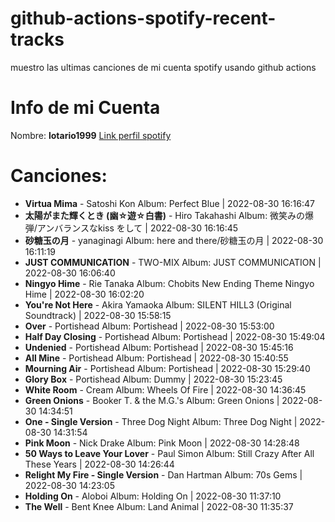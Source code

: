 # github-actions-spotify-recent-tracks
muestro las ultimas canciones de mi cuenta spotify usando github actions
# Info de mi Cuenta
Nombre: **lotario1999**
[Link perfil spotify](https://open.spotify.com/user/lotario1999)
# Canciones:

- **Virtua Mima** - Satoshi Kon Album: Perfect Blue | 2022-08-30 16:16:47
- **太陽がまた輝くとき (幽☆遊☆白書)** - Hiro Takahashi Album: 微笑みの爆弾/アンバランスなkiss をして | 2022-08-30 16:16:45
- **砂糖玉の月** - yanaginagi Album: here and there/砂糖玉の月 | 2022-08-30 16:11:19
- **JUST COMMUNICATION** - TWO-MIX Album: JUST COMMUNICATION | 2022-08-30 16:06:40
- **Ningyo Hime** - Rie Tanaka Album: Chobits New Ending Theme Ningyo Hime | 2022-08-30 16:02:20
- **You're Not Here** - Akira Yamaoka Album: SILENT HILL3 (Original Soundtrack) | 2022-08-30 15:58:15
- **Over** - Portishead Album: Portishead | 2022-08-30 15:53:00
- **Half Day Closing** - Portishead Album: Portishead | 2022-08-30 15:49:04
- **Undenied** - Portishead Album: Portishead | 2022-08-30 15:45:16
- **All Mine** - Portishead Album: Portishead | 2022-08-30 15:40:55
- **Mourning Air** - Portishead Album: Portishead | 2022-08-30 15:29:40
- **Glory Box** - Portishead Album: Dummy | 2022-08-30 15:23:45
- **White Room** - Cream Album: Wheels Of Fire | 2022-08-30 14:36:45
- **Green Onions** - Booker T. & the M.G.'s Album: Green Onions | 2022-08-30 14:34:51
- **One - Single Version** - Three Dog Night Album: Three Dog Night | 2022-08-30 14:31:54
- **Pink Moon** - Nick Drake Album: Pink Moon | 2022-08-30 14:28:48
- **50 Ways to Leave Your Lover** - Paul Simon Album: Still Crazy After All These Years | 2022-08-30 14:26:44
- **Relight My Fire - Single Version** - Dan Hartman Album: 70s Gems | 2022-08-30 14:23:05
- **Holding On** - Aloboi Album: Holding On | 2022-08-30 11:37:10
- **The Well** - Bent Knee Album: Land Animal | 2022-08-30 11:35:37

